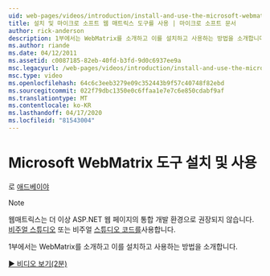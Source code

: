 ```yaml
---
uid: web-pages/videos/introduction/install-and-use-the-microsoft-webmatrix-tool
title: 설치 및 마이크로 소프트 웹 매트릭스 도구를 사용 | 마이크로 소프트 문서
author: rick-anderson
description: 1부에서는 WebMatrix를 소개하고 이를 설치하고 사용하는 방법을 소개합니다.
ms.author: riande
ms.date: 04/12/2011
ms.assetid: c0087185-82eb-40fd-b3fd-9d0c6937ee9a
msc.legacyurl: /web-pages/videos/introduction/install-and-use-the-microsoft-webmatrix-tool
msc.type: video
ms.openlocfilehash: 64c6c3eeb3279e09c352443b9f57c40748f82ebd
ms.sourcegitcommit: 022f79dbc1350e0c6ffaa1e7e7c6e850cdabf9af
ms.translationtype: MT
ms.contentlocale: ko-KR
ms.lasthandoff: 04/17/2020
ms.locfileid: "81543004"
---
```

# <a name="install-and-use-the-microsoft-webmatrix-tool"></a>Microsoft WebMatrix 도구 설치 및 사용

로 [애드베이야](https://twitter.com/Advaiyasolns)

> [!NOTE] 
> 웹매트릭스는 더 이상 ASP.NET 웹 페이지의 통합 개발 환경으로 권장되지 않습니다. [비주얼 스튜디오](xref:web-pages/overview/getting-started/program-asp-net-web-pages-in-visual-studio) 또는 비주얼 [스튜디오 코드를](https://code.visualstudio.com/)사용합니다.

1부에서는 WebMatrix를 소개하고 이를 설치하고 사용하는 방법을 소개합니다.

[&#9654; 비디오 보기(2분)](https://channel9.msdn.com/Blogs/ASP-NET-Site-Videos/install-and-use-the-microsoft-webmatrix-tool)

